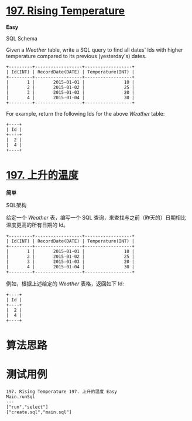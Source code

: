 # [197. Rising Temperature][enTitle]

**Easy**

SQL Schema 



Given a  *Weather*  table, write a SQL query to find all dates' Ids with higher temperature compared to its previous (yesterday's) dates.

```
+---------+------------------+------------------+
| Id(INT) | RecordDate(DATE) | Temperature(INT) |
+---------+------------------+------------------+
|       1 |       2015-01-01 |               10 |
|       2 |       2015-01-02 |               25 |
|       3 |       2015-01-03 |               20 |
|       4 |       2015-01-04 |               30 |
+---------+------------------+------------------+

```

For example, return the following Ids for the above  *Weather*  table:

```
+----+
| Id |
+----+
|  2 |
|  4 |
+----+

```


# [197. 上升的温度][cnTitle]

**简单**

SQL架构 



给定一个  *Weather*  表，编写一个 SQL 查询，来查找与之前（昨天的）日期相比温度更高的所有日期的 Id。

```
+---------+------------------+------------------+
| Id(INT) | RecordDate(DATE) | Temperature(INT) |
+---------+------------------+------------------+
|       1 |       2015-01-01 |               10 |
|       2 |       2015-01-02 |               25 |
|       3 |       2015-01-03 |               20 |
|       4 |       2015-01-04 |               30 |
+---------+------------------+------------------+
```

例如，根据上述给定的  *Weather*  表格，返回如下 Id:

```
+----+
| Id |
+----+
|  2 |
|  4 |
+----+
```




# 算法思路

# 测试用例
```
197. Rising Temperature 197. 上升的温度 Easy
Main.runSql
---
["run","select"]
["create.sql","main.sql"]
```

[enTitle]: https://leetcode.com/problems/rising-temperature/
[cnTitle]: https://leetcode-cn.com/problems/rising-temperature/
